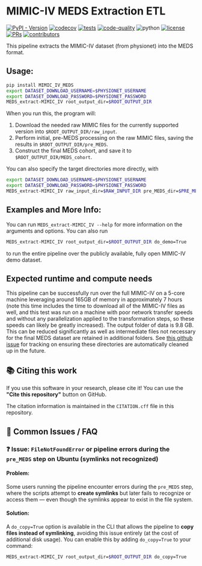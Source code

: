 # MIMIC-IV MEDS Extraction ETL

[![PyPI - Version](https://img.shields.io/pypi/v/MIMIC-IV-MEDS)](https://pypi.org/project/MIMIC-IV-MEDS/)
[![codecov](https://codecov.io/gh/Medical-Event-Data-Standard/MIMIC_IV_MEDS/graph/badge.svg?token=E7H6HKZV3O)](https://codecov.io/gh/Medical-Event-Data-Standard/MIMIC_IV_MEDS)
[![tests](https://github.com/Medical-Event-Data-Standard/MIMIC_IV_MEDS/actions/workflows/tests.yaml/badge.svg)](https://github.com/Medical-Event-Data-Standard/MIMIC_IV_MEDS/actions/workflows/tests.yml)
[![code-quality](https://github.com/Medical-Event-Data-Standard/MIMIC_IV_MEDS/actions/workflows/code-quality-main.yaml/badge.svg)](https://github.com/Medical-Event-Data-Standard/MIMIC_IV_MEDS/actions/workflows/code-quality-main.yaml)
![python](https://img.shields.io/badge/-Python_3.11-blue?logo=python&logoColor=white)
[![license](https://img.shields.io/badge/License-MIT-green.svg?labelColor=gray)](https://github.com/Medical-Event-Data-Standard/MIMIC_IV_MEDS#license)
[![PRs](https://img.shields.io/badge/PRs-welcome-brightgreen.svg)](https://github.com/Medical-Event-Data-Standard/MIMIC_IV_MEDS/pulls)
[![contributors](https://img.shields.io/github/contributors/Medical-Event-Data-Standard/MIMIC_IV_MEDS.svg)](https://github.com/Medical-Event-Data-Standard/MIMIC_IV_MEDS/graphs/contributors)

This pipeline extracts the MIMIC-IV dataset (from physionet) into the MEDS format.

## Usage:

```bash
pip install MIMIC_IV_MEDS
export DATASET_DOWNLOAD_USERNAME=$PHYSIONET_USERNAME
export DATASET_DOWNLOAD_PASSWORD=$PHYSIONET_PASSWORD
MEDS_extract-MIMIC_IV root_output_dir=$ROOT_OUTPUT_DIR
```

When you run this, the program will:

1. Download the needed raw MIMIC files for the currently supported version into
    `$ROOT_OUTPUT_DIR/raw_input`.
2. Perform initial, pre-MEDS processing on the raw MIMIC files, saving the results in
    `$ROOT_OUTPUT_DIR/pre_MEDS`.
3. Construct the final MEDS cohort, and save it to `$ROOT_OUTPUT_DIR/MEDS_cohort`.

You can also specify the target directories more directly, with

```bash
export DATASET_DOWNLOAD_USERNAME=$PHYSIONET_USERNAME
export DATASET_DOWNLOAD_PASSWORD=$PHYSIONET_PASSWORD
MEDS_extract-MIMIC_IV raw_input_dir=$RAW_INPUT_DIR pre_MEDS_dir=$PRE_MEDS_DIR MEDS_cohort_dir=$MEDS_COHORT_DIR
```

## Examples and More Info:

You can run `MEDS_extract-MIMIC_IV --help` for more information on the arguments and options. You can also run

```bash
MEDS_extract-MIMIC_IV root_output_dir=$ROOT_OUTPUT_DIR do_demo=True
```

to run the entire pipeline over the publicly available, fully open MIMIC-IV demo dataset.

## Expected runtime and compute needs

This pipeline can be successfully run over the full MIMIC-IV on a 5-core machine leveraging around 165GB of
memory in approximately 7 hours (note this time includes the time to download all of the MIMIC-IV files as
well, and this test was run on a machine with poor network transfer speeds and without any parallelization
applied to the transformation steps, so these speeds can likely be greatly increased). The output folder of
data is 9.8 GB. This can be reduced significantly as well as intermediate files not necessary for the final
MEDS dataset are retained in additional folders. See
[this github issue](https://github.com/Medical-Event-Data-Standard/MEDS_transforms/issues/235) for tracking on ensuring these
directories are automatically cleaned up in the future.

## 📚 Citing this work

If you use this software in your research, please cite it! You can use the **"Cite this repository"** button on GitHub.

The citation information is maintained in the `CITATION.cff` file in this repository.

## 🔧 Common Issues / FAQ

### ❓ Issue: `FileNotFoundError` or pipeline errors during the `pre_MEDS` step on Ubuntu (symlinks not recognized)

#### Problem:

Some users running the pipeline encounter errors during the `pre_MEDS` step, where the scripts attempt to **create symlinks** but later fails to recognize or access them — even though the symlinks appear to exist in the file system.

#### Solution:

A `do_copy=True` option is available in the CLI that allows the pipeline to **copy files instead of symlinking**, avoiding this issue entirely (at the cost of additional disk usage). You can enable this by adding `do_copy=True` to your command:

```bash
MEDS_extract-MIMIC_IV root_output_dir=$ROOT_OUTPUT_DIR do_copy=True
```
